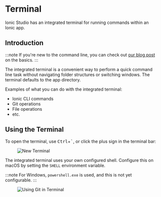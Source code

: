 
# Terminal

Ionic Studio has an integrated terminal for running commands within an Ionic app.

## Introduction

:::note
If you're new to the command line, you can check out [our blog post](https://ionicframework.com/blog/new-to-the-command-line/) on the basics.
:::

The integrated terminal is a convenient way to perform a quick command line task without navigating folder structures or switching windows. The terminal defaults to the app directory.

Examples of what you can do with the integrated terminal:

- Ionic CLI commands
- Git operations
- File operations
- etc.

## Using the Terminal

To open the terminal, use <kbd>Ctrl</kbd>+<kbd>\`</kbd>, or click the plus sign in the terminal bar:

<figure>
  <img alt="New Terminal" src="/img/studio/2/ss-terminal.png" />
</figure>

The integrated terminal uses your own configured shell. Configure this on macOS by setting the `SHELL` environment variable.

:::note
For Windows, `powershell.exe` is used, and this is not yet configurable.
:::

<figure>
  <img alt="Using Git in Terminal" src="/img/studio/2/ss-terminal-git.png" />
</figure>
